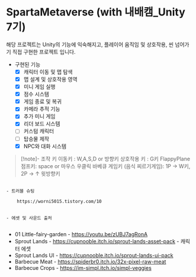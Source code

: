 # SpartaMetaverse (with 내배캠_Unity 7기)

<aside>

해당 프로젝트는 Unity의 기능에 익숙해지고, 플레이어 움직임 및 상호작용, 씬 넘어가기 직접 구현한 프로젝트 입니다.

</aside>

- 구현된 기능
    - [x]  캐릭터 이동 및 맵 탐색
    - [x]  맵 설계 및 상호작용 영역
    - [x]  미니 게임 실행
    - [x]  점수 시스템
    - [x]  게임 종료 및 복귀
    - [x]  카메라 추적 기능
    - [x]  추가 미니 게임
    - [x]  리더 보드 시스템
    - [ ]  커스텀 캐릭터
    - [ ]  탑승물 제작
    - [x]  NPC와 대화 시스템
>[!note]- 조작 키
> 이동키 : W,A,S,D or 방향키
> 상호작용 키 : G키
> FlappyPlane 점프키: space or 마우스 우클릭
> 바베큐 게임키 (음식 찌르기게임): 1P → W키,  2P → ↑ 윗방향키
```

- 트러블 슈팅
    
    https://worni5015.tistory.com/10
    

- 에셋 및 사운드 출처


```
- 01 Little-fairy-garden - https://youtu.be/zUBJ7agRonA
- Sprout Lands - https://cupnooble.itch.io/sprout-lands-asset-pack - 캐릭터 에셋
- Sprout Lands UI - https://cupnooble.itch.io/sprout-lands-ui-pack
- Barbecue Meat - https://spiderbr0.itch.io/32x-pixel-raw-meat
- Barbecue Crops - https://im-simpl.itch.io/simpl-veggies
```
